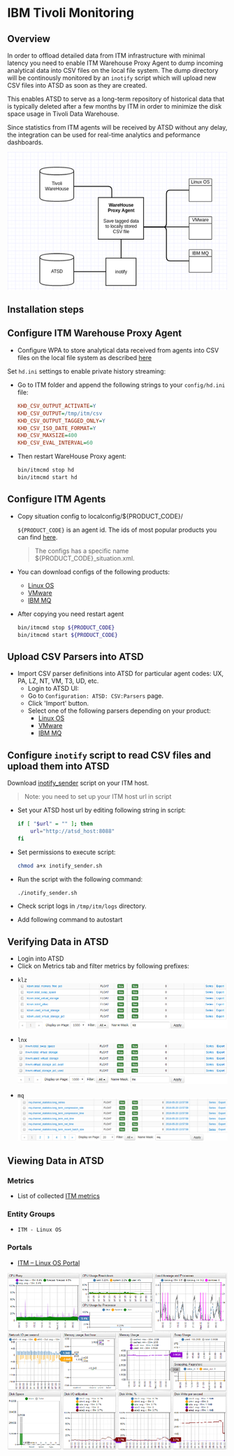 # IBM Tivoli Monitoring

## Overview

In order to offload detailed data from ITM infrastructure with minimal latency you need to enable ITM Warehouse Proxy Agent to dump incoming analytical data into CSV files on the local file system. The dump directory will be continously monitored by an `inotify` script which will upload new CSV files into ATSD as soon as they are created.

This enables ATSD to serve as a long-term repository of historical data that is typically deleted after a few months by ITM in order to minimize the disk space usage in Tivoli Data Warehouse.

Since statistics from ITM agents will be received by ATSD without any delay, the integration can be used for real-time analytics and peformance dashboards.

![](images/itm_diag.png "Warehouse Proxy Agent diagram")

## Installation steps

## Configure ITM Warehouse Proxy Agent

* Configure WPA to store analytical data received from agents into CSV files on the local file system as described [here](http://www-01.ibm.com/support/knowledgecenter/SSATHD_7.7.0/com.ibm.itm.doc_6.3fp2/adminuse/history_analytics_scenarios.htm "WPA")

Set `hd.ini` settings to enable private history streaming:

* Go to ITM folder and append the following strings to your `config/hd.ini` file:
    ```ini
    KHD_CSV_OUTPUT_ACTIVATE=Y
    KHD_CSV_OUTPUT=/tmp/itm/csv
    KHD_CSV_OUTPUT_TAGGED_ONLY=Y
    KHD_CSV_ISO_DATE_FORMAT=Y
    KHD_CSV_MAXSIZE=400
    KHD_CSV_EVAL_INTERVAL=60
    ```
* Then restart WareHouse Proxy agent:
    ```sh
    bin/itmcmd stop hd
    bin/itmcmd start hd
    ```

## Configure ITM Agents

* Copy situation config to localconfig/${PRODUCT_CODE}/

    `${PRODUCT_CODE}` is an agent id. The ids of most popular products you can find [here](http://www-01.ibm.com/support/docview.wss?uid=swg21265222).

    > The configs has a specific name ${PRODUCT_CODE}_situation.xml.

* You can download configs of the following products:
    - [Linux OS](csv-configs/agents/lz-situation.xml)
    - [VMware](csv-configs/agents/vm-situation.xml)
    - [IBM MQ](csv-configs/agents/mq-situation.xml)

* After copying you need restart agent

    ```sh
    bin/itmcmd stop ${PRODUCT_CODE}
    bin/itmcmd start ${PRODUCT_CODE}
    ```

## Upload CSV Parsers into ATSD

- Import CSV parser definitions into ATSD for particular agent codes: UX, PA, LZ, NT, VM, T3, UD, etc.
  - Login to ATSD UI:
  - Go to `Configuration: ATSD: CSV:Parsers` page.
  - Click 'Import' button.
  - Select one of the following parsers depending on your product:
      - [Linux OS](csv-configs/atsd/klz-csv-configs.xml)
      - [VMware](csv-configs/atsd/kvm-csv-configs.xml)
      - [IBM MQ](csv-configs/atsd/mq-csv-configs.xml)

## Configure `inotify` script to read CSV files and upload them into ATSD

Download [inotify_sender](inotify_sender.sh) script on your ITM host.

>Note: you need to set up your ITM host url in script

* Set your ATSD host url by editing following string in script:
    ```sh
    if [ "$url" = "" ]; then
        url="http://atsd_host:8088"
    fi
    ```

* Set permissions to execute script:
    ```sh
    chmod a+x inotify_sender.sh
    ```

* Run the script with the following command:
    ```sh
    ./inotify_sender.sh
    ```
* Check script logs in `/tmp/itm/logs` directory.

* Add following command to autostart

## Verifying Data in ATSD

* Login into ATSD
* Click on Metrics tab and filter metrics by following prefixes:

 - `klz`
  ![](images/klz_metrics.png)

 - `lnx`
  ![](images/lnx_metrics.png)

 - `mq`
  ![](images/mq_metrics.png)

## Viewing Data in ATSD

### Metrics

* List of collected [ITM metrics](metric-list.md)

### Entity Groups

- `ITM - Linux OS`

### Portals
- [ITM – Linux OS Portal](http://apps.axibase.com/chartlab/43f054ee)

![](images/itm_linux_portal.png "itm_linux_portal")


